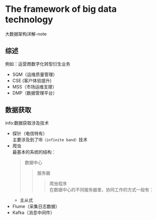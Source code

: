 # The framework of big data technology
大数据架构详解-note
## 综述
例如：运营商数字化转型衍生业务
* SQM（运维质量管理）  
* CSE (客户体验提升)
* MSS（市场运维支撑）
* DMP（数据管理平台）
## 数据获取
info:数据获取涉及技术
* 探针（电信特有）  
  主要涉及到了IB`（infinite band）`技术
* 爬虫  
  最基本的系统的结构：  
  > 数据中心
  >> 服务器
  >>> 爬虫程序   
在数据中心的不同服务器里，协同工作的方式一般有：
  * 主从式
* Flume（采集日志数据）
* Kafka（消息中间件）
